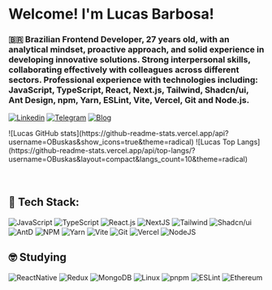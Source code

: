 # Welcome! I'm Lucas Barbosa!
### 🇧🇷 Brazilian Frontend Developer, 27 years old, with an analytical mindset, proactive approach, and solid experience in developing innovative solutions. Strong interpersonal skills, collaborating effectively with colleagues across different sectors. Professional experience with technologies including: JavaScript, TypeScript, React, Next.js, Tailwind, Shadcn/ui, Ant Design, npm, Yarn, ESLint, Vite, Vercel, Git and Node.js.
[![Linkedin](https://img.shields.io/badge/LinkedIn-0077B5?style=for-the-badge&logo=linkedin&logoColor=white)](https://www.linkedin.com/in/lucasbarbosadecarvalho/)
[![Telegram](https://img.shields.io/badge/Telegram-2CA5E0?style=for-the-badge&logo=telegram&logoColor=white)](https://t.me/Obuskas)
[![Blog](https://img.shields.io/website?label=bento.me/lucasbarbosa.com&style=for-the-badge&url=https://bento.me/lucasbarbosa)](https://bento.me/lucasbarbosa)

<div style="display: flex; gap: 10px;">
  ![Lucas GitHub stats](https://github-readme-stats.vercel.app/api?username=OBuskas&show_icons=true&theme=radical)
  ![Lucas Top Langs](https://github-readme-stats.vercel.app/api/top-langs/?username=OBuskas&layout=compact&langs_count=10&theme=radical)
</div>
<br/>
<br/>

## 🫡 Tech Stack:
<div style="display: inline_block">
  <img align="center" alt="JavaScript" src="https://img.shields.io/badge/javascript-%23323330.svg?style=for-the-badge&logo=javascript&logoColor=%23F7DF1E">
  <img align="center" alt="TypeScript" src="https://img.shields.io/badge/typescript-%23007ACC.svg?style=for-the-badge&logo=typescript&logoColor=white">
  <img align="center" alt="React.js" src="https://img.shields.io/badge/react-%2320232a.svg?style=for-the-badge&logo=react&logoColor=%2361DAFB">
  <img align="center" alt="NextJS" src="https://img.shields.io/badge/Next-black?style=for-the-badge&logo=next.js&logoColor=white">
  <img align="center" alt="Tailwind" src="https://img.shields.io/badge/tailwindcss-%2338B2AC.svg?style=for-the-badge&logo=tailwind-css&logoColor=white">
  <img align="center" alt="Shadcn/ui" src="https://img.shields.io/badge/shadcn%2Fui-000000?style=for-the-badge&logo=shadcnui&logoColor=white">
  <img align="center" alt="AntD" src="https://img.shields.io/badge/-AntDesign-%230170FE?style=for-the-badge&logo=ant-design&logoColor=white">
  <img align="center" alt="NPM" src="https://img.shields.io/badge/NPM-%23CB3837.svg?style=for-the-badge&logo=npm&logoColor=white">
  <img align="center" alt="Yarn" src="https://img.shields.io/badge/yarn-%232C8EBB.svg?style=for-the-badge&logo=yarn&logoColor=white">
  <img align="center" alt="Vite" src="https://img.shields.io/badge/vite-%23646CFF.svg?style=for-the-badge&logo=vite&logoColor=white">
  <img align="center" alt="Git" src="https://img.shields.io/badge/git-%23F05033.svg?style=for-the-badge&logo=git&logoColor=white">
  <img align="center" alt="Vercel" src="https://img.shields.io/badge/vercel-%23000000.svg?style=for-the-badge&logo=vercel&logoColor=white">
  <img align="center" alt="NodeJS" src="https://img.shields.io/badge/node.js-6DA55F?style=for-the-badge&logo=node.js&logoColor=white">
</div>

## 🤓 Studying
<div style="display: inline_block">
  <img align="center" alt="ReactNative" src="https://img.shields.io/badge/React_Native-20232A?style=for-the-badge&logo=react&logoColor=61DAFB">
  <img align="center" alt="Redux" src="https://img.shields.io/badge/Redux-593D88?style=for-the-badge&logo=redux&logoColor=white">
  <img align="center" alt="MongoDB" src="https://img.shields.io/badge/MongoDB-4EA94B?style=for-the-badge&logo=mongodb&logoColor=white">
  <img align="center" alt="Linux" src="https://img.shields.io/badge/Linux-252525?style=for-the-badge&logo=linux&logoColor=white">
  <img align="center" alt="pnpm" src="https://img.shields.io/badge/pnpm-yellow?style=for-the-badge&logo=pnpm&logoColor=white">
  <img align="center" alt="ESLint" src="https://img.shields.io/badge/eslint-3A33D1?style=for-the-badge&logo=eslint&logoColor=white">
  <img align="center" alt="Ethereum" src="https://img.shields.io/badge/Ethereum-3C3C3D?style=for-the-badge&logo=Ethereum&logoColor=white">
</div>
